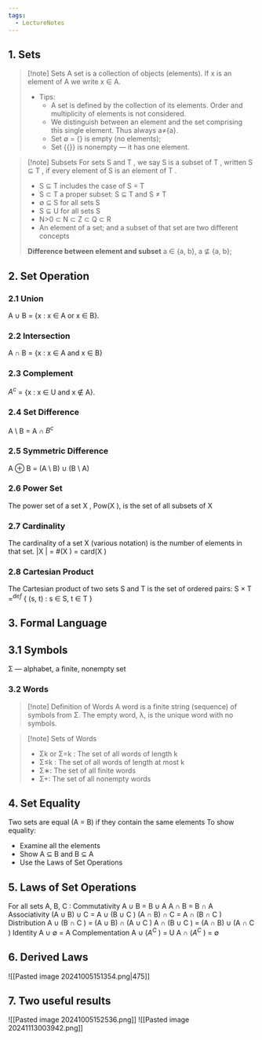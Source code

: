 ```yaml
---
tags:
  - LectureNotes
---
```

## 1. Sets
>[!note] Sets
>A set is a collection of objects (elements). If x is an element of A we write x ∈ A.
>- Tips:
>	- A set is defined by the collection of its elements. Order and multiplicity of elements is not considered. 
>	- We distinguish between an element and the set comprising this single element. Thus always a$\neq${a}. 
>	- Set ∅ = {} is empty (no elements); 
>	- Set {{}} is nonempty — it has one element.

>[!note] Subsets
>For sets S and T , we say S is a subset of T , written S ⊆ T , if every element of S is an element of T .
>- S ⊆ T includes the case of S = T
>- S ⊂ T a proper subset: S ⊆ T and S $\neq$ T
>- ∅ ⊆ S for all sets S
>- S ⊆ U for all sets S
>- N>0 ⊂ N ⊂ Z ⊂ Q ⊂ R
>- An element of a set; and a subset of that set are two different concepts
>
>**Difference between element and subset**
>a ∈ {a, b}, a $\not\subseteq$ {a, b}; 
## 2. Set Operation
### 2.1 Union
A ∪ B = {x : x ∈ A or x ∈ B}.
### 2.2 Intersection
A ∩ B = {x : x ∈ A and x ∈ B}
### 2.3 Complement
$A^c$ = {x : x ∈ U and x $\not\in$ A}.
### 2.4 Set Difference
A \\ B = A ∩ $B^c$
### 2.5 Symmetric Difference
A ⊕ B = (A \\ B) ∪ (B \\ A)
### 2.6 Power Set
The power set of a set X , Pow(X ), is the set of all subsets of X
### 2.7 Cardinality
The cardinality of a set X (various notation) is the number of elements in that set. |X | = #(X ) = card(X )
### 2.8 Cartesian Product
The Cartesian product of two sets S and T is the set of ordered pairs:
	S × T $=^{def}$ { (s, t) : s ∈ S, t ∈ T }
## 3. Formal Language
## 3.1 Symbols
Σ — alphabet, a finite, nonempty set
### 3.2 Words
>[!note] Definition of Words
>A word is a finite string (sequence) of symbols from Σ. 
>The empty word, λ, is the unique word with no symbols.

>[!note] Sets of Words
>- Σk or Σ=k : The set of all words of length k 
>- Σ≤k : The set of all words of length at most k 
>- Σ∗: The set of all finite words
>- Σ+: The set of all nonempty words

## 4. Set Equality
Two sets are equal (A = B) if they contain the same elements 
To show equality: 
- Examine all the elements 
- Show A ⊆ B and B ⊆ A 
- Use the Laws of Set Operations
## 5. Laws of Set Operations
For all sets A, B, C : 
Commutativity 
	A ∪ B = B ∪ A 
	A ∩ B = B ∩ A 
Associativity 
	(A ∪ B) ∪ C = A ∪ (B ∪ C )
	(A ∩ B) ∩ C = A ∩ (B ∩ C ) 
Distribution 
	A ∪ (B ∩ C ) = (A ∪ B) ∩ (A ∪ C ) 
	A ∩ (B ∪ C ) = (A ∩ B) ∪ (A ∩ C ) 
Identity 
	A ∪ ∅ = A
Complementation 
	A ∪ ($A^C$ ) = U 
	A ∩ ($A^C$ ) = ∅  
## 6. Derived Laws
![[Pasted image 20241005151354.png|475]]
## 7. Two useful results
![[Pasted image 20241005152536.png]]
![[Pasted image 20241113003942.png]]
